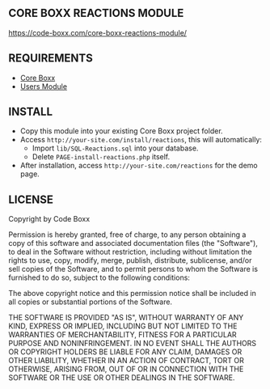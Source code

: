 ## CORE BOXX REACTIONS MODULE
https://code-boxx.com/core-boxx-reactions-module/

## REQUIREMENTS
* [Core Boxx](https://github.com/code-boxx/Core-Boxx-PHP-Framework/tree/main/core)
* [Users Module](https://github.com/code-boxx/Core-Boxx-PHP-Framework/tree/main/users)

## INSTALL
* Copy this module into your existing Core Boxx project folder.
* Access `http://your-site.com/install/reactions`, this will automatically:
  - Import `lib/SQL-Reactions.sql` into your database.
  - Delete `PAGE-install-reactions.php` itself.
* After installation, access `http://your-site.com/reactions` for the demo page.

## LICENSE
Copyright by Code Boxx

Permission is hereby granted, free of charge, to any person obtaining a copy
of this software and associated documentation files (the "Software"), to deal
in the Software without restriction, including without limitation the rights
to use, copy, modify, merge, publish, distribute, sublicense, and/or sell
copies of the Software, and to permit persons to whom the Software is
furnished to do so, subject to the following conditions:

The above copyright notice and this permission notice shall be included in all
copies or substantial portions of the Software.

THE SOFTWARE IS PROVIDED "AS IS", WITHOUT WARRANTY OF ANY KIND, EXPRESS OR
IMPLIED, INCLUDING BUT NOT LIMITED TO THE WARRANTIES OF MERCHANTABILITY,
FITNESS FOR A PARTICULAR PURPOSE AND NONINFRINGEMENT. IN NO EVENT SHALL THE
AUTHORS OR COPYRIGHT HOLDERS BE LIABLE FOR ANY CLAIM, DAMAGES OR OTHER
LIABILITY, WHETHER IN AN ACTION OF CONTRACT, TORT OR OTHERWISE, ARISING FROM,
OUT OF OR IN CONNECTION WITH THE SOFTWARE OR THE USE OR OTHER DEALINGS IN THE
SOFTWARE.